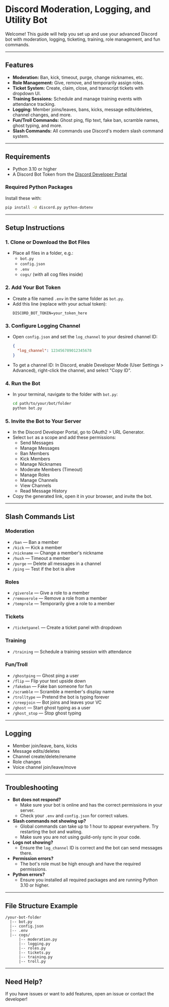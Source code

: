 # Discord Moderation, Logging, and Utility Bot

Welcome! This guide will help you set up and use your advanced Discord bot with moderation, logging, ticketing, training, role management, and fun commands.

---

## Features

- **Moderation:** Ban, kick, timeout, purge, change nicknames, etc.
- **Role Management:** Give, remove, and temporarily assign roles.
- **Ticket System:** Create, claim, close, and transcript tickets with dropdown UI.
- **Training Sessions:** Schedule and manage training events with attendance tracking.
- **Logging:** Member joins/leaves, bans, kicks, message edits/deletes, channel changes, and more.
- **Fun/Troll Commands:** Ghost ping, flip text, fake ban, scramble names, ghost typing, and more.
- **Slash Commands:** All commands use Discord's modern slash command system.

---

## Requirements

- Python 3.10 or higher
- A Discord Bot Token from the [Discord Developer Portal](https://discord.com/developers/applications)

### Required Python Packages
Install these with:
```sh
pip install -U discord.py python-dotenv
```

---

## Setup Instructions

### 1. Clone or Download the Bot Files
- Place all files in a folder, e.g.:
  - `bot.py`
  - `config.json`
  - `.env`
  - `cogs/` (with all cog files inside)

### 2. Add Your Bot Token
- Create a file named `.env` in the same folder as `bot.py`.
- Add this line (replace with your actual token):
  ```
  DISCORD_BOT_TOKEN=your_token_here
  ```

### 3. Configure Logging Channel
- Open `config.json` and set the `log_channel` to your desired channel ID:
  ```json
  {
    "log_channel": 123456789012345678
  }
  ```
- To get a channel ID: In Discord, enable Developer Mode (User Settings > Advanced), right-click the channel, and select "Copy ID".

### 4. Run the Bot
- In your terminal, navigate to the folder with `bot.py`:
  ```sh
  cd path/to/your/bot/folder
  python bot.py
  ```

### 5. Invite the Bot to Your Server
- In the Discord Developer Portal, go to OAuth2 > URL Generator.
- Select `bot` as a scope and add these permissions:
  - Send Messages
  - Manage Messages
  - Ban Members
  - Kick Members
  - Manage Nicknames
  - Moderate Members (Timeout)
  - Manage Roles
  - Manage Channels
  - View Channels
  - Read Message History
- Copy the generated link, open it in your browser, and invite the bot.

---

## Slash Commands List

### Moderation
- `/ban` — Ban a member
- `/kick` — Kick a member
- `/nickname` — Change a member's nickname
- `/hush` — Timeout a member
- `/purge` — Delete all messages in a channel
- `/ping` — Test if the bot is alive

### Roles
- `/giverole` — Give a role to a member
- `/removerole` — Remove a role from a member
- `/temprole` — Temporarily give a role to a member

### Tickets
- `/ticketpanel` — Create a ticket panel with dropdown

### Training
- `/training` — Schedule a training session with attendance

### Fun/Troll
- `/ghostping` — Ghost ping a user
- `/flip` — Flip your text upside down
- `/fakeban` — Fake ban someone for fun
- `/scramble` — Scramble a member's display name
- `/trolltype` — Pretend the bot is typing forever
- `/creepjoin` — Bot joins and leaves your VC
- `/ghost` — Start ghost typing as a user
- `/ghost_stop` — Stop ghost typing

---

## Logging
- Member join/leave, bans, kicks
- Message edits/deletes
- Channel create/delete/rename
- Role changes
- Voice channel join/leave/move

---

## Troubleshooting

- **Bot does not respond?**
  - Make sure your bot is online and has the correct permissions in your server.
  - Check your `.env` and `config.json` for correct values.
- **Slash commands not showing up?**
  - Global commands can take up to 1 hour to appear everywhere. Try restarting the bot and waiting.
  - Make sure you are not using guild-only sync in your code.
- **Logs not showing?**
  - Ensure the `log_channel` ID is correct and the bot can send messages there.
- **Permission errors?**
  - The bot's role must be high enough and have the required permissions.
- **Python errors?**
  - Ensure you installed all required packages and are running Python 3.10 or higher.

---

## File Structure Example
```
/your-bot-folder
  |-- bot.py
  |-- config.json
  |-- .env
  |-- cogs/
      |-- moderation.py
      |-- logging.py
      |-- roles.py
      |-- tickets.py
      |-- training.py
      |-- troll.py
```

---

## Need Help?
If you have issues or want to add features, open an issue or contact the developer!
